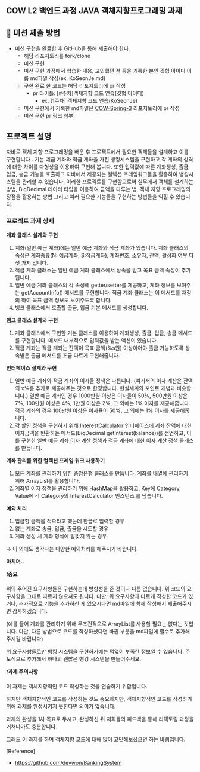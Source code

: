 ## **COW L2 백엔드 과정 JAVA 객체지향프로그래밍 과제**

## 📮 미션 제출 방법

- 미션 구현을 완료한 후 GitHub을 통해 제출해야 한다.
    - 해당 리포지토리를 fork/clone 
    - 미션 구현
    - 미션 구현 과정에서 학습한 내용, 고민했던 점 등을 기록한 본인 깃헙 아이디 이름 md파일 작성(ex. KoSeonJe.md)
    - 구현 완료 한 코드는 해당 리포지토리에 pr 작성
      - pr 타이틀: [#주차]객체지향 코드 연습(깃헙 아이디) 
        - ex. [1주차] 객체지향 코드 연습(KoSeonJe)
    - 미션 구현에서 기록한 md파일은 [COW-Spring-3](https://github.com/COW-edu/COW-Spring-3/tree/main/week02) 리포지토리에 pr 작성
    - 미션 구현 pr 링크 첨부 

## **프로젝트 설명**

자바로 객체 지향 프로그래밍을 배운 후 프로젝트에서 필요한 객체들을 설계하고 이를 구현합니다 . 기본 예금 계좌와 적금 계좌을 가진 뱅킹시스템을 구현하고 각 계좌의 성격에 대한 차이를 다형성을 이용하여 구현해 봅니다. 또한 입력값에 따른 계좌생성, 출금, 입금, 송금 기능을 호출하고 자바에서 제공되는 컬렉션 프레임워크들을 활용하여 뱅킹시스템을 관리할 수 있습니다. 이러한 프로젝트를 구현함으로써 실무에서 객체를 설계하는 방법, BigDecimal 데이터 타입을 이용하여 금액을 다루는 법, 객체 지향 프로그래밍의 장점을 활용하는 방법 그리고 여러 필요한 기능들을 구현하는 방법들을 익힐 수 있습니다.

### **프로젝트 과제 상세**

**계좌 클래스 설계와 구현**

1. 계좌(일반 예금 계좌)에는 일반 예금 계좌와 적금 계좌가 있습니다. 계좌 클래스의 속성은 계좌종류(N: 예금계좌, S:적금계좌), 계좌번호, 소유자, 잔액, 활성화 여부 다섯 가지 입니다.
2. 적금 계좌 클래스는 일반 예금 계좌 클래스에서 상속을 받고 목표 금액 속성이 추가 됩니다.
3. 일반 예금 계좌 클래스의 각 속성에 getter/setter를 제공하고, 계좌 정보를 보여주는 getAccountInfo() 메서드를 구현합니다. 적금 계좌 클래스는 이 메서드를 재정의 하여 목표 금액 정보도 보여주도록 합니다.
4. 뱅크 클래스에서 호출할 출금, 입금 기본 메서드를 생성합니다.

**뱅크 클래스 설계와 구현**

1. 계좌 클래스에서 구현한 기본 클래스를 이용하여 계좌생성, 출금, 입금, 송금 메서드를 구현합니다. 메서드 내부적으로 입력값을 받는 액션이 있습니다.
2. 적금 계좌는 적금 계좌는 잔액이 목표 금액(%s원) 이상이어야 출금 가능하도록 상속받은 출금 메서드를 조금 다르게 구현해줍니다.

**인터페이스 설계와 구현**

1. 일반 예금 계좌와 적금 계좌의 이자율 정책은 다릅니다. (여기서의 이자 계산은 잔액의 x%를 추가로 제공해주는 것으로 한정합니다. 현실세계의 포인트 개념과 비슷합니다.) 일반 예금 계좌인 경우 1000만원 이상은 이자율이 50%, 500만원 이상은 7%, 100만원 이상은 4%, 1만원 이상은 2%, 그 외에는 1% 이자를 제공해줍니다. 적금 계좌의 경우 100만원 이상은 이자율이 50%, 그 외에는 1% 이자를 제공해줍니다.
2. 각 할인 정책을 구현하기 위해 InterestCalculator 인터페이스에 계좌 잔액에 대한 이자금액을 반환하는 메서드(BigDecimal getInterest(balance))를 선언하고, 이를 구현한 일반 예금 계좌 이자 계산 정책과 적금 계좌에 대한 이자 계산 정책 클래스를 만듭니다.

**계좌 관리를 위한 컬렉션 프레임 워크 사용하기**

1. 모든 계좌를 관리하기 위한 중앙은행 클래스를 만듭니다. 계좌를 배열에 관리하기 위해 ArrayList를 활용합니다.
2. 계좌별 이자 정책을 관리하기 위해 HashMap을 활용하고, Key에 Category, Value에 각 Category의 InterestCalculator 인스턴스 를 담습니다.

**예외 처리**

1. 입금할 금액을 적으라고 했는데 한글로 입력할 경우
2. 없는 계좌로 송금, 입금, 출금을 시도할 경우
3. 계좌 생성 시 계좌 형식에 알맞지 않는 경우

→ 이 외에도 생각나는 다양한 예외처리를 해주시기 바랍니다.

**마치며..**

❗**중요**

위의 주어진 요구사항들은 구현하는데 방향성을 준 것이나 다름 없습니다. 위 코드의 요구사항을 그대로 따르지 않으셔도 됩니다. 다만, 위 요구사항과 다르게 작성한 코드가 있거나, 추가적으로 기능을 추가하신 게 있으시다면 md파일에 함께 작성해서 제출해주시면 감사하겠습니다.

(예를 들어 계좌를 관리하기 위해 무조건적으로 ArrayList를 사용할 필요는 없다는 것입니다. 다만, 다른 방법으로 코드를 작성하셨다면 바뀐 부분을 md파일에 필수로 추가해주시길 바랍니다)

위 요구사항들로만 뱅킹 시스템을 구현하기에는 턱없이 부족한 정보일 수 있습니다. 주도적으로 추가해서 하나의 괜찮은 뱅킹 시스템을 만들어주세요.

❗**과제 주의사항**

이 과제는 객체지향적인 코드 작성하는 것을 연습하기 위함입니다.

하지만 객체지향적인 코드를 작성하는 것도 중요하지만, 객체지향적인 코드를 작성하기 위해 과제를 완성시키지 못한다면 의미가 없습니다.

과제의 완성을 1차 목표로 두시고, 완성하신 뒤 저희들의 피드백을 통해 리팩토링 과정을 거쳐나가도 충분합니다.

그래도 이 과제를 하며 객체지향 코드에 대해 많이 고민해보셨으면 하는 바램입니다.

[Reference]
- https://github.com/devwon/BankingSystem
